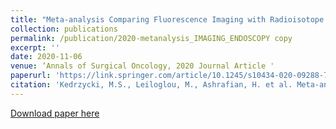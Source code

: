 ```yaml
---
title: "Meta-analysis Comparing Fluorescence Imaging with Radioisotope and Blue Dye-Guided Sentinel Node Identification for Breast Cancer Surgery"
collection: publications
permalink: /publication/2020-metanalysis_IMAGING_ENDOSCOPY copy
excerpt: ''
date: 2020-11-06
venue: ‘Annals of Surgical Oncology, 2020 Journal Article '
paperurl: 'https://link.springer.com/article/10.1245/s10434-020-09288-7#Sec3'
citation: 'Kedrzycki, M.S., Leiloglou, M., Ashrafian, H. et al. Meta-analysis Comparing Fluorescence Imaging with Radioisotope and Blue Dye-Guided Sentinel Node Identification for Breast Cancer Surgery. Ann Surg Oncol (2020). https://doi.org/10.1245/s10434-020-09288-7'
---
```


[Download paper here](https://link.springer.com/article/10.1245/s10434-020-09288-7#Sec3)